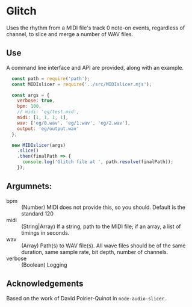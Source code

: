# Glitch

Uses the rhythm from a MIDI file's track 0 note-on events, regardless of channel, to slice and merge a number of WAV files.

## Use

A command line interface and API are provided, along with an example.

```javascript
  const path = require('path');
  const MIDIslicer = require('../src/MIDIslicer.mjs');

  const args = {
    verbose: true,
    bpm: 100,
    // midi: 'eg/test.mid',
    midi: [1, 1, 1, 1],
    wav: ['eg/0.wav', 'eg/1.wav', 'eg/2.wav'],
    output: 'eg/output.wav'
  };

  new MIDIslicer(args)
    .slice()
    .then(finalPath => {
      console.log('Glitch file at ', path.resolve(finalPath));
    });
```

## Argumnets: 

<dl>
  <dt>bpm</dt>
  <dd>(Number) MIDI does not provide this, so you should. Default is the standard 120</dd>
  <dt>midi</dt>
  <dd>(String|Array) If a string, path to the MIDI file; if an array, a list of timings in seconds.</dd>
  <dt>wav</dt>
  <dd>(Array<string>) Path(s) to WAV file(s). All wave files should be of the same duration, same sample rate, bit depth, number of channels.</dd>
  <dt>verbose</dt>
  <dd>(Boolean) Logging</dd>
</dl>

## Acknowledgements

Based on the work of David Poirier-Quinot in `node-audio-slicer`.
